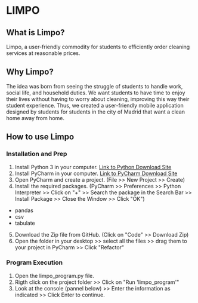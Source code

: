 # LIMPO
## What is Limpo?
Limpo, a user-friendly commodity for students to efficiently order cleaning services at reasonable prices.

## Why Limpo?
The idea was born from seeing the struggle of students to handle work, social life, and household duties. We want students to have time to enjoy their lives without having to worry about cleaning, improving this way their student experience. Thus, we created a user-friendly mobile application designed by students for students in the city of Madrid that want a clean home away from home. 

## How to use Limpo
### Installation and Prep
1. Install Python 3 in your computer. [Link to Python Download Site](https://www.python.org/downloads/)
2. Install PyCharm in your computer. [Link to PyCharm Download Site](https://www.jetbrains.com/pycharm/download/#section=mac)
3. Open PyCharm and create a project. (File >> New Project >> Create)
4. Install the required packages. (PyCharm >> Preferences >> Python Interpreter >> Click on "+" >> Search the package in the Search Bar >> Install Package >> Close the Window >> Click "OK")
 - pandas
 - csv
 - tabulate
 5. Download the Zip file from GitHub. (Click on "Code" >> Download Zip)
 6. Open the folder in your desktop >> select all the files >> drag them to your project in PyCharm >> Click "Refactor"
 
 ### Program Execution
 1. Open the limpo_program.py file. 
 2. Rigth click on the project folder >> Click on "Run 'limpo_program'"
 3. Look at the console (pannel below) >> Enter the information as indicated >> Click Enter to continue.
 







